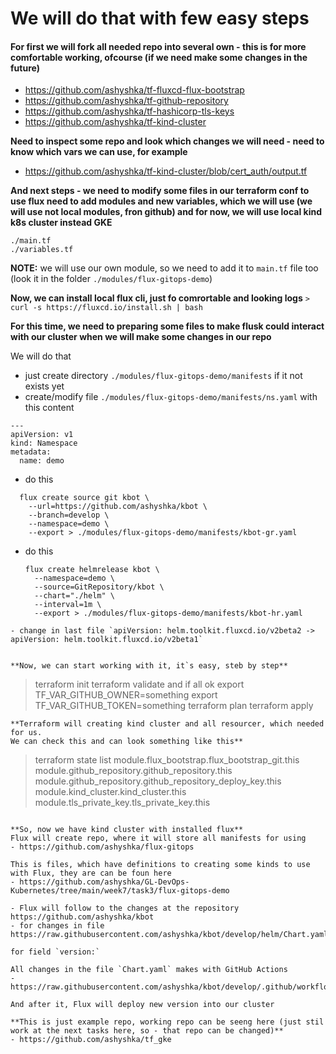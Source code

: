 # We will do that with few easy steps

#### For first we will fork all needed repo into several own - this is for more comfortable working, ofcourse (if we need make some changes in the future)

- https://github.com/ashyshka/tf-fluxcd-flux-bootstrap
- https://github.com/ashyshka/tf-github-repository
- https://github.com/ashyshka/tf-hashicorp-tls-keys
- https://github.com/ashyshka/tf-kind-cluster


**Need to inspect some repo and look which changes we will need - need to know which vars we can use, for example**
- https://github.com/ashyshka/tf-kind-cluster/blob/cert_auth/output.tf

**And next steps - we need to modify some files in our terraform conf to use flux
need to add modules and new variables, which we will use (we will use not local modules, fron github)
and for now, we will use local kind k8s cluster instead GKE**

```
./main.tf
./variables.tf
```
**NOTE:** we will use our own module, so we need to add it to `main.tf` file too (look it in the folder `./modules/flux-gitops-demo`)

**Now, we can install local flux cli, just fo comrortable and looking logs**
`> curl -s https://fluxcd.io/install.sh | bash`

**For this time, we need to preparing some files to make flusk could interact with our cluster when we will make some changes in our repo**

We will do that

- just create directory `./modules/flux-gitops-demo/manifests` if it not exists yet
- create/modify file `./modules/flux-gitops-demo/manifests/ns.yaml` with this content
```
---
apiVersion: v1
kind: Namespace
metadata:
  name: demo
```
- do this
```
  flux create source git kbot \
    --url=https://github.com/ashyshka/kbot \
    --branch=develop \
    --namespace=demo \
    --export > ./modules/flux-gitops-demo/manifests/kbot-gr.yaml
```
- do this
  ```
  flux create helmrelease kbot \
    --namespace=demo \
    --source=GitRepository/kbot \
    --chart="./helm" \
    --interval=1m \
    --export > ./modules/flux-gitops-demo/manifests/kbot-hr.yaml
```
- change in last file `apiVersion: helm.toolkit.fluxcd.io/v2beta2 -> apiVersion: helm.toolkit.fluxcd.io/v2beta1`


**Now, we can start working with it, it`s easy, steb by step**
```
> terraform init
> terraform validate
and if all ok
> export TF_VAR_GITHUB_OWNER=something
> export TF_VAR_GITHUB_TOKEN=something
> terraform plan
> terraform apply
```
**Terraform will creating kind cluster and all resourcer, which needed for us. 
We can check this and can look something like this**
```
> terraform state list
module.flux_bootstrap.flux_bootstrap_git.this
module.github_repository.github_repository.this
module.github_repository.github_repository_deploy_key.this
module.kind_cluster.kind_cluster.this
module.tls_private_key.tls_private_key.this
```

**So, now we have kind cluster with installed flux**
Flux will create repo, where it will store all manifests for using
- https://github.com/ashyshka/flux-gitops

This is files, which have definitions to creating some kinds to use with Flux, they are can be foun here 
- https://github.com/ashyshka/GL-DevOps-Kubernetes/tree/main/week7/task3/flux-gitops-demo

- Flux will follow to the changes at the repository https://github.com/ashyshka/kbot
- for changes in file https://raw.githubusercontent.com/ashyshka/kbot/develop/helm/Chart.yaml

for field `version:`

All changes in the file `Chart.yaml` makes with GitHub Actions
- https://raw.githubusercontent.com/ashyshka/kbot/develop/.github/workflows/cicd.yaml

And after it, Flux will deploy new version into our cluster

**This is just example repo, working repo can be seeng here (just stil work at the next tasks here, so - that repo can be changed)**
- https://github.com/ashyshka/tf_gke
